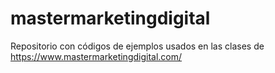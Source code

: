 # mastermarketingdigital
Repositorio con códigos de ejemplos usados en las clases de https://www.mastermarketingdigital.com/
